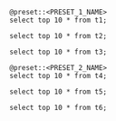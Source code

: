 


    @preset::<PRESET_1_NAME>
    select top 10 * from t1;

    select top 10 * from t2;

    select top 10 * from t3;

    @preset::<PRESET_2_NAME>
    select top 10 * from t4;

    select top 10 * from t5;

    select top 10 * from t6;

